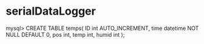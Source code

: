 # serialDataLogger
mysql> CREATE TABLE temps( ID int AUTO_INCREMENT, time datetime NOT NULL DEFAULT 0, pos int, temp int, humid int );
